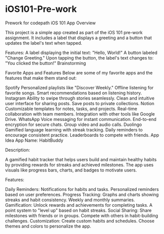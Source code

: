 # iOS101-Pre-work
Prework for codepath iOS 101
App Overview

This project is a simple app created as part of the iOS 101 pre-work assignment. It includes a label that displays a greeting and a button that updates the label's text when tapped.

Features:
A label displaying the initial text: "Hello, World!"
A button labeled "Change Greeting."
Upon tapping the button, the label's text changes to: "You clicked the button!"
Brainstorming

Favorite Apps and Features
Below are some of my favorite apps and the features that make them stand out:

Spotify
Personalized playlists like "Discover Weekly."
Offline listening for favorite songs.
Smart recommendations based on listening history.
Instagram
Ability to swipe through stories seamlessly.
Clean and intuitive user interface for sharing posts.
Save posts to private collections.
Notion
Customizable templates for notes, tasks, and projects.
Real-time collaboration with team members.
Integration with other tools like Google Drive.
WhatsApp
Voice messaging for instant communication.
End-to-end encryption for secure chats.
Group video and audio calls.
Duolingo
Gamified language learning with streak tracking.
Daily reminders to encourage consistent practice.
Leaderboards to compete with friends.
App Idea
App Name: HabitBuddy

Description:

A gamified habit tracker that helps users build and maintain healthy habits by providing rewards for streaks and achieved milestones. The app uses visuals like progress bars, charts, and badges to motivate users.

Features:

Daily Reminders:
Notifications for habits and tasks.
Personalized reminders based on user preferences.
Progress Tracking:
Graphs and charts showing streaks and habit consistency.
Weekly and monthly summaries.
Gamification:
Unlock rewards and achievements for completing tasks.
A point system to "level up" based on habit streaks.
Social Sharing:
Share milestones with friends or in groups.
Compete with others in habit-building challenges.
Customization:
Create custom habits and schedules.
Choose themes and colors to personalize the app.
